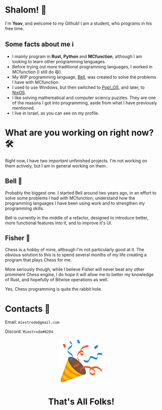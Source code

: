 # Shalom! :wave:
I'm **Yoav**, and welcome to my Github! I am a student, who programs in his free time.

## Some facts about me :information_source:
- I mainly program in **Rust**, **Python** and **MCfunction**, although I am looking to learn other programming languages.
- Before trying out more traditional programming languages, I worked in MCfunction (I still do :smile:).
- My WIP programming language, [Bell](https://github.com/Miestrode/bell/), was created to solve the problems I have with MCfunction.
- I used to use Windows, but then switched to [Pop!_OS](https://pop.system76.com/), and later, to [NixOS](https://nixos.org/).
- I like solving mathematical and computer sciency puzzles. They are one of the reasons I got into programming, aside from what I have previously mentioned.
- I live in Israel, as you can see on my profile.

# What are you working on right now? :hammer_and_wrench:
Right now, I have two *important* unfinished projects. I'm not working on them actively, but I am in general working on them.

## Bell :bell:
Probably the biggest one. I started Bell around two years ago, in an effort to solve some problems I had with MCfunction, understand how the programming languages I have been using work and to strengthen my programming skills.

Bell is currently in the middle of a refactor, designed to introduce better, more functional features into it, and to improve it's UI.

## Fisher :fishing_pole_and_fish:
Chess is a hobby of mine, although I'm not particularly good at it. The obvious solution to this is to spend several months of my life creating a program that plays Chess for me.

More seriously though, while I believe Fisher will never beat any other prominent Chess engine, I do hope it will allow me to better my knowledge of Rust, and hopefully of Bitwise operations as well.

Yes, Chess programming is quite the rabbit hole.

# Contacts :mega:
Email: `miestrode@gmail.com`

Discord: `Miestrode#8204`

<p align="center">
    <img src="assets/Party Popper.svg" width="150" height="150">
    <h1 align="center">That's All Folks!</h1>
</p>

